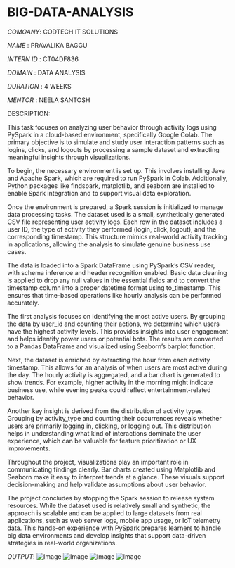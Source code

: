 # BIG-DATA-ANALYSIS

*COMOANY*: CODTECH IT SOLUTIONS

*NAME* : PRAVALIKA BAGGU

*INTERN ID* : CT04DF836

*DOMAIN* : DATA ANALYSIS

*DURATION* : 4 WEEKS

*MENTOR* : NEELA SANTOSH

DESCRIPTION:

This task focuses on analyzing user behavior through activity logs using PySpark in a cloud-based environment, specifically Google Colab. The primary objective is to simulate and study user interaction patterns such as logins, clicks, and logouts by processing a sample dataset and extracting meaningful insights through visualizations.

To begin, the necessary environment is set up. This involves installing Java and Apache Spark, which are required to run PySpark in Colab. Additionally, Python packages like findspark, matplotlib, and seaborn are installed to enable Spark integration and to support visual data exploration.

Once the environment is prepared, a Spark session is initialized to manage data processing tasks. The dataset used is a small, synthetically generated CSV file representing user activity logs. Each row in the dataset includes a user ID, the type of activity they performed (login, click, logout), and the corresponding timestamp. This structure mimics real-world activity tracking in applications, allowing the analysis to simulate genuine business use cases.

The data is loaded into a Spark DataFrame using PySpark’s CSV reader, with schema inference and header recognition enabled. Basic data cleaning is applied to drop any null values in the essential fields and to convert the timestamp column into a proper datetime format using to_timestamp. This ensures that time-based operations like hourly analysis can be performed accurately.

The first analysis focuses on identifying the most active users. By grouping the data by user_id and counting their actions, we determine which users have the highest activity levels. This provides insights into user engagement and helps identify power users or potential bots. The results are converted to a Pandas DataFrame and visualized using Seaborn’s barplot function.

Next, the dataset is enriched by extracting the hour from each activity timestamp. This allows for an analysis of when users are most active during the day. The hourly activity is aggregated, and a bar chart is generated to show trends. For example, higher activity in the morning might indicate business use, while evening peaks could reflect entertainment-related behavior.

Another key insight is derived from the distribution of activity types. Grouping by activity_type and counting their occurrences reveals whether users are primarily logging in, clicking, or logging out. This distribution helps in understanding what kind of interactions dominate the user experience, which can be valuable for feature prioritization or UX improvements.

Throughout the project, visualizations play an important role in communicating findings clearly. Bar charts created using Matplotlib and Seaborn make it easy to interpret trends at a glance. These visuals support decision-making and help validate assumptions about user behavior.

The project concludes by stopping the Spark session to release system resources. While the dataset used is relatively small and synthetic, the approach is scalable and can be applied to large datasets from real applications, such as web server logs, mobile app usage, or IoT telemetry data. This hands-on experience with PySpark prepares learners to handle big data environments and develop insights that support data-driven strategies in real-world organizations.

*OUTPUT*:
![Image](https://github.com/user-attachments/assets/cd51d6d4-1ce6-49c6-91d4-748e2f60900c)
![Image](https://github.com/user-attachments/assets/a9171804-2ccf-406a-ae3c-54e2692e6d35)
![Image](https://github.com/user-attachments/assets/3fa1f8d1-4ab6-4622-a44c-97940bd94fe1)
![Image](https://github.com/user-attachments/assets/e425c29c-d322-4628-a579-c05c6ba62b34)
